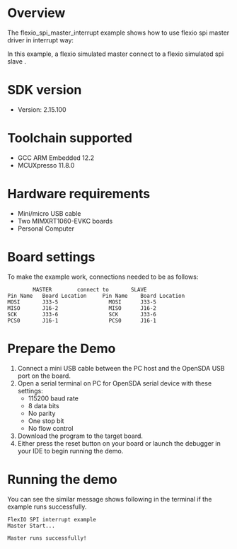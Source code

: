 Overview
========
The flexio_spi_master_interrupt example shows how to use flexio spi master  driver in interrupt way:

In this example, a flexio simulated master connect to a flexio simulated spi slave .

SDK version
===========
- Version: 2.15.100

Toolchain supported
===================
- GCC ARM Embedded  12.2
- MCUXpresso  11.8.0

Hardware requirements
=====================
- Mini/micro USB cable
- Two MIMXRT1060-EVKC boards
- Personal Computer

Board settings
==============

To make the example work, connections needed to be as follows:
~~~~~~~~~~~~~~~~~~~~~~~~~~~~~~~~~~~~~~~~~~~~~~~~~~~~~~
        MASTER        connect to       SLAVE
Pin Name   Board Location     Pin Name    Board Location
MOSI       J33-5                MOSI      J33-5
MISO       J16-2                MISO      J16-2
SCK        J33-6                SCK       J33-6
PCS0       J16-1                PCS0      J16-1
~~~~~~~~~~~~~~~~~~~~~~~~~~~~~~~~~~~~~~~~~~~~~~~~~~~~~~

Prepare the Demo
================
1. Connect a mini USB cable between the PC host and the OpenSDA USB port on the board.
2. Open a serial terminal on PC for OpenSDA serial device with these settings:
    - 115200 baud rate
    - 8 data bits
    - No parity
    - One stop bit
    - No flow control
3. Download the program to the target board.
4. Either press the reset button on your board or launch the debugger in your IDE to begin running
   the demo.

Running the demo
================
You can see the similar message shows following in the terminal if the example runs successfully.

~~~~~~~~~~~~~~~~~~~~~~~~~~~~
FlexIO SPI interrupt example
Master Start...

Master runs successfully!
~~~~~~~~~~~~~~~~~~~~~~~~~~~~
